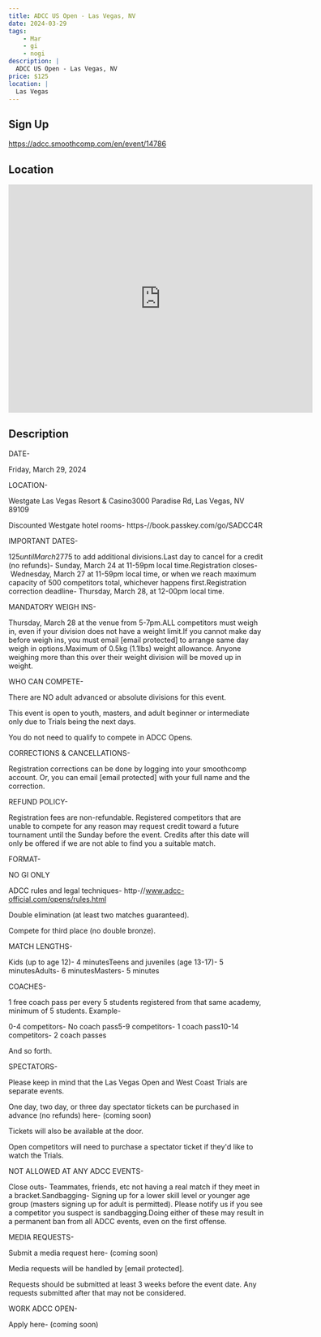 ```yaml
---
title: ADCC US Open - Las Vegas, NV
date: 2024-03-29
tags:
    - Mar
    - gi 
    - nogi 
description: |
  ADCC US Open - Las Vegas, NV
price: $125
location: |
  Las Vegas
---
```

## Sign Up
https://adcc.smoothcomp.com/en/event/14786

## Location
<iframe src="https://www.google.com/maps/embed?pb=!1m18!1m12!1m3!1d12345.6789!2d-115.1514897!3d36.1351820!2m3!1f0!2f0!3f0!3m2!1i1024!2i768!4f13.1!3m3!1m2!1s0x0%3A0x0!2z36.1351820!5e0!3m2!1sen!2sus!4v1234567890" width="600" height="450" style="border:0;" allowfullscreen="" loading="lazy"></iframe>

## Description
DATE-


Friday, March 29, 2024


LOCATION-


Westgate Las Vegas Resort & Casino3000 Paradise Rd, Las Vegas, NV 89109


Discounted Westgate hotel rooms- https-//book.passkey.com/go/SADCC4R


IMPORTANT DATES-


$125 until March 27$75 to add additional divisions.Last day to cancel for a credit (no refunds)- Sunday, March 24 at 11-59pm local time.Registration closes- Wednesday, March 27 at 11-59pm local time, or when we reach maximum capacity of 500 competitors total, whichever happens first.Registration correction deadline- Thursday, March 28, at 12-00pm local time.


MANDATORY WEIGH INS-


Thursday, March 28 at the venue from 5-7pm.ALL competitors must weigh in, even if your division does not have a weight limit.If you cannot make day before weigh ins, you must email [email protected] to arrange same day weigh in options.Maximum of 0.5kg (1.1lbs) weight allowance. Anyone weighing more than this over their weight division will be moved up in weight.


WHO CAN COMPETE-


There are NO adult advanced or absolute divisions for this event.


This event is open to youth, masters, and adult beginner or intermediate only due to Trials being the next days.


You do not need to qualify to compete in ADCC Opens.


CORRECTIONS & CANCELLATIONS-


Registration corrections can be done by logging into your smoothcomp account. Or, you can email [email protected] with your full name and the correction.


REFUND POLICY-


Registration fees are non-refundable. Registered competitors that are unable to compete for any reason may request credit toward a future tournament until the Sunday before the event. Credits after this date will only be offered if we are not able to find you a suitable match.


FORMAT-



NO GI ONLY


ADCC rules and legal techniques- http-//www.adcc-official.com/opens/rules.html


Double elimination (at least two matches guaranteed).


Compete for third place (no double bronze).



MATCH LENGTHS-


Kids (up to age 12)- 4 minutesTeens and juveniles (age 13-17)- 5 minutesAdults- 6 minutesMasters- 5 minutes


COACHES-


1 free coach pass per every 5 students registered from that same academy, minimum of 5 students. Example-


0-4 competitors- No coach pass5-9 competitors- 1 coach pass10-14 competitors- 2 coach passes


And so forth.


SPECTATORS-


Please keep in mind that the Las Vegas Open and West Coast Trials are separate events.


One day, two day, or three day spectator tickets can be purchased in advance (no refunds) here- (coming soon)


Tickets will also be available at the door.


Open competitors will need to purchase a spectator ticket if they'd like to watch the Trials.


NOT ALLOWED AT ANY ADCC EVENTS-


Close outs- Teammates, friends, etc not having a real match if they meet in a bracket.Sandbagging- Signing up for a lower skill level or younger age group (masters signing up for adult is permitted). Please notify us if you see a competitor you suspect is sandbagging.Doing either of these may result in a permanent ban from all ADCC events, even on the first offense.


MEDIA REQUESTS-


Submit a media request here- (coming soon)


Media requests will be handled by [email protected].


Requests should be submitted at least 3 weeks before the event date. Any requests submitted after that may not be considered.


WORK ADCC OPEN-


Apply here- (coming soon)